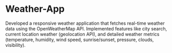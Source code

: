# Weather-App
Developed a responsive weather application that fetches real-time weather data using the OpenWeatherMap API.  Implemented features like city search, current location weather (geolocation API), and detailed weather metrics (temperature, humidity, wind speed, sunrise/sunset, pressure, clouds, visibility).
